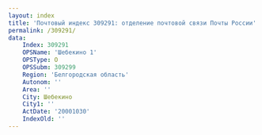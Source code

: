 ```yaml
---
layout: index
title: 'Почтовый индекс 309291: отделение почтовой связи Почты России'
permalink: /309291/
data:
    Index: 309291
    OPSName: 'Шебекино 1'
    OPSType: О
    OPSSubm: 309299
    Region: 'Белгородская область'
    Autonom: ''
    Area: ''
    City: Шебекино
    City1: ''
    ActDate: '20001030'
    IndexOld: ''
---
```

